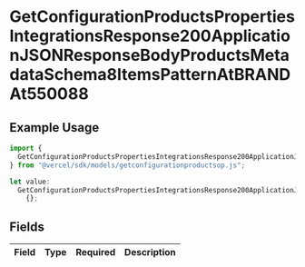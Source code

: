 # GetConfigurationProductsPropertiesIntegrationsResponse200ApplicationJSONResponseBodyProductsMetadataSchema8ItemsPatternAtBRANDAt550088

## Example Usage

```typescript
import {
  GetConfigurationProductsPropertiesIntegrationsResponse200ApplicationJSONResponseBodyProductsMetadataSchema8ItemsPatternAtBRANDAt550088,
} from "@vercel/sdk/models/getconfigurationproductsop.js";

let value:
  GetConfigurationProductsPropertiesIntegrationsResponse200ApplicationJSONResponseBodyProductsMetadataSchema8ItemsPatternAtBRANDAt550088 =
    {};
```

## Fields

| Field       | Type        | Required    | Description |
| ----------- | ----------- | ----------- | ----------- |